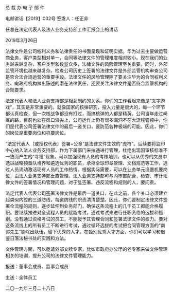 ﻿总 裁 办 电 子 邮 件

 

电邮讲话【2019】032号           签发人：任正非

任总在法定代表人及法人业务支持部工作汇报会上的讲话

2019年3月26日

法律文件是公司权利义务和法律责任的书面呈现和证明实据。华为过去主要做运营商业务，客户类型相对单一，合同等法律文件的管理难度相对较小。现在我们的业务越来越复杂，客户类型和数量众多，法律文件的风险管理至关重要。同时，外部监管环境也越来越复杂。检查公司历史上签署的法律文件是外部监管机构审查公司是否合法合规运营的重要手段。法律文件的风险管理除了要关注华为的合同权利义务、向政府机构做出陈述的潜在法律责任，还要关注法律文件是否符合监管机构的合规要求。

法定代表人和法人业务支持部是相互制约的关系。你们的工作看起来像是“文字游戏”，其实是非常重要的。就像国家的核弹研究，投入力量是很大的，每一个环节都认真检查，但一次核战争都没有打过，而搞核弹的人都是精英。公司当年走过崎岖的路，目前也处在风口浪尖上，公司运作上仍有很多漏洞不在大流程管控中，你们是代表公司签署法律文件的最后一道关口，要防范各种极端的可能。因此，你们的岗位是重要岗位和机要岗位。

“法定代表人（或授权代表）签署+公章”是法律文件生效的“虎符”。后续要将监印中心纳入法人业务支持部，作为下属部门来拉通进行管理，杜绝出现因审核标准不一致而产生的“寻租”现象。可以加强现有人员的考核培训，也可以从优秀的文员中选进战略预备队培养和遴选优秀的职员，承担全球印章管理、文档规范等工作，通过人员流动激活现有人员的工作热情。根据实际需要，可以在业务单元设置机要岗位，由法人业务支持部垂直管理。法人业务支持部可与内审部配合，检查、审计法律文件的签署情况和管理问题，对于乱签署、违反流程和规则的人，要问责。

法定代表人代表公司签署法律文件是最后一道关口，在此之前，各个关口必须建立起类似内控的三道防线，每道防线的职责清清楚楚。因此，你们要制定法律文件签署全流程的规则，逐步延伸到业务部门，确保这条流程上的几千员工都能合格履职。要继续推进对全流程人员的赋能考试，通过考试来进行任职资格的选拔和甄别。没有通过资格考试的员工，不能授予其管理合同和签署法律文件的权力。要对这条流线上的所有员工不断进行考试，通过循环选拔的考试把合同管理方面的“南郭先生”剔除出队伍，留下优秀的人才。在甄别优秀人才方面，你们可以学习和借鉴日落法秘书处的实践和方法。

文件管理方面，可以邀请外部文牍专家，比如市政府办公厅的老专家来做文件管理相关的培训，提升公司的法律文件管理能力。

 

报送：董事会成员、监事会成员

主送：全体员工

二〇一九年三月二十八日